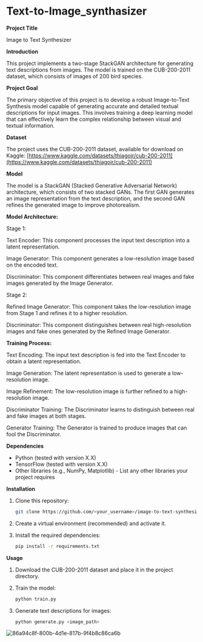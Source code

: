 # Text-to-Image_synthasizer

**Project Title**

Image to Text Synthesizer

**Introduction**

This project implements a two-stage StackGAN architecture for generating text descriptions from images. The model is trained on the CUB-200-2011 dataset, which consists of images of 200 bird species.

**Project Goal**

The primary objective of this project is to develop a robust Image-to-Text Synthesis model capable of generating accurate and detailed textual descriptions for input images. This involves training a deep learning model that can effectively learn the complex relationship between visual and textual information.

**Dataset**

The project uses the CUB-200-2011 dataset, available for download on Kaggle: [https://www.kaggle.com/datasets/thiagojr/cub-200-2011](https://www.kaggle.com/datasets/thiagojr/cub-200-2011)

**Model**

The model is a StackGAN (Stacked Generative Adversarial Network) architecture, which consists of two stacked GANs. The first GAN generates an image representation from the text description, and the second GAN refines the generated image to improve photorealism.

**Model Architecture:**

Stage 1:

Text Encoder: This component processes the input text description into a latent representation.

Image Generator: This component generates a low-resolution image based on the encoded text.

Discriminator: This component differentiates between real images and fake images generated by the Image Generator.

Stage 2:

Refined Image Generator: This component takes the low-resolution image from Stage 1 and refines it to a higher resolution.

Discriminator: This component distinguishes between real high-resolution images and fake ones generated by the Refined Image Generator.

**Training Process:**

Text Encoding: The input text description is fed into the Text Encoder to obtain a latent representation.

Image Generation: The latent representation is used to generate a low-resolution image.

Image Refinement: The low-resolution image is further refined to a high-resolution image.

Discriminator Training: The Discriminator learns to distinguish between real and fake images at both stages.

Generator Training: The Generator is trained to produce images that can fool the Discriminator.

**Dependencies**

* Python (tested with version X.X)
* TensorFlow (tested with version X.X)
* Other libraries (e.g., NumPy, Matplotlib) -  List any other libraries your project requires

**Installation**

1. Clone this repository:

   ```bash
   git clone https://github.com/<your_username>/image-to-text-synthesizer.git
   ```

2. Create a virtual environment (recommended) and activate it.

3. Install the required dependencies:

   ```bash
   pip install -r requirements.txt
   ```

**Usage**

1. Download the CUB-200-2011 dataset and place it in the project directory.

2. Train the model:

   ```bash
   python train.py
   ```

3. Generate text descriptions for images:

   ```bash
   python generate.py <image_path>
   ```
![86a94c8f-800b-4d1e-817b-9f4b8c86ca6b](https://github.com/user-attachments/assets/75ebd8e6-fca9-4246-b195-ecc7d9b8f584)
